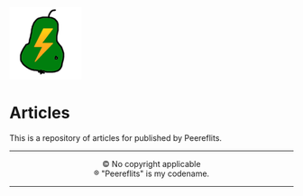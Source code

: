![Logo](./img/peereflits-logo.png) 

# Articles

This is a repository of articles for published by Peereflits.

---

<p align="center">
&copy; No copyright applicable<br />
&#174; "Peereflits" is my codename.
</p>

---
